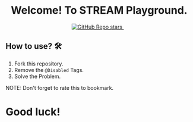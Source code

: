 <h1 align='center'>
Welcome! To STREAM Playground.
</h1>

<p align='center'>
  <a href="#">
  <img alt="GitHub Repo stars" src="https://img.shields.io/github/stars/ZahidFKhan/Streams-API-Practices?style=for-the-badge">
</a>&nbsp;&nbsp;
</p>

## How to use? 🛠️

1. Fork this repository.
2. Remove the `@Disabled` Tags.
3. Solve the Problem.

NOTE: Don't forget to rate this to bookmark.

# Good luck!
